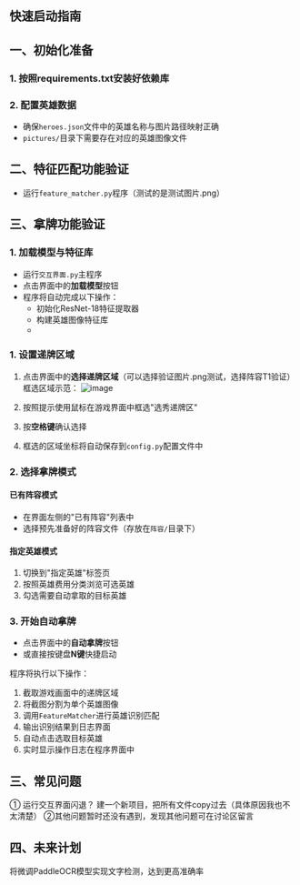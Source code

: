 ## 快速启动指南

## 一、初始化准备

### 1. 按照requirements.txt安装好依赖库

### 2. 配置英雄数据
- 确保`heroes.json`文件中的英雄名称与图片路径映射正确
- `pictures/`目录下需要存在对应的英雄图像文件

## 二、特征匹配功能验证
- 运行`feature_matcher.py`程序（测试的是测试图片.png）

## 三、拿牌功能验证

### 1. 加载模型与特征库
- 运行`交互界面.py`主程序
- 点击界面中的**加载模型**按钮
- 程序将自动完成以下操作：
  - 初始化ResNet-18特征提取器
  - 构建英雄图像特征库
  - 
### 1. 设置递牌区域
1. 点击界面中的**选择递牌区域**（可以选择验证图片.png测试，选择阵容T1验证）
   框选区域示范：
   ![image](https://github.com/user-attachments/assets/f9b554b8-d76e-4153-81fa-02dbbcc5dbaa)

3. 按照提示使用鼠标在游戏界面中框选"选秀递牌区"
4. 按**空格键**确认选择
5. 框选的区域坐标将自动保存到`config.py`配置文件中


### 2. 选择拿牌模式

#### 已有阵容模式
- 在界面左侧的"已有阵容"列表中
- 选择预先准备好的阵容文件（存放在`阵容/`目录下）

#### 指定英雄模式
1. 切换到"指定英雄"标签页
2. 按照英雄费用分类浏览可选英雄
3. 勾选需要自动拿取的目标英雄

### 3. 开始自动拿牌
- 点击界面中的**自动拿牌**按钮
- 或直接按键盘**N键**快捷启动

程序将执行以下操作：
1. 截取游戏画面中的递牌区域
2. 将截图分割为单个英雄图像
3. 调用`FeatureMatcher`进行英雄识别匹配
4. 输出识别结果到日志界面
5. 自动点击选取目标英雄
6. 实时显示操作日志在程序界面中

## 三、常见问题
① 运行交互界面闪退？
建一个新项目，把所有文件copy过去（具体原因我也不太清楚）
②其他问题暂时还没有遇到，发现其他问题可在讨论区留言

## 四、未来计划
将微调PaddleOCR模型实现文字检测，达到更高准确率
